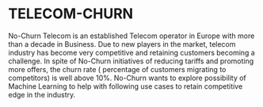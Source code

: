 # TELECOM-CHURN
No-Churn Telecom is an established Telecom operator in Europe with more than a decade in Business. Due to new players in the market, telecom industry has become very competitive and retaining customers becoming a challenge. In spite of No-Churn initiatives of reducing tariffs and promoting more offers, the churn rate ( percentage of customers migrating to competitors) is well above 10%. No-Churn wants to explore possibility of Machine Learning to help with following use cases to retain competitive edge in the industry.
